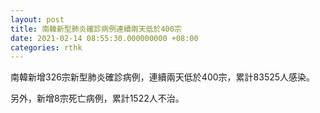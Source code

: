 ```yaml
---
layout: post
title: 南韓新型肺炎確診病例連續兩天低於400宗
date: 2021-02-14 08:55:30.000000000 +08:00
categories: rthk
---
```


南韓新增326宗新型肺炎確診病例，連續兩天低於400宗，累計83525人感染。

另外，新增8宗死亡病例，累計1522人不治。
